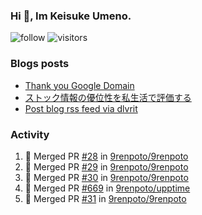 ### Hi 👋, Im Keisuke Umeno.

<!--
**9renpoto/9renpoto** is a ✨ _special_ ✨ repository because its `README.md` (this file) appears on your GitHub profile.

Here are some ideas to get you started:

- 🔭 I’m currently working on ...
- 🌱 I’m currently learning ...
- 👯 I’m looking to collaborate on ...
- 🤔 I’m looking for help with ...
- 💬 Ask me about ...
- 📫 How to reach me: ...
- 😄 Pronouns: ...
- ⚡ Fun fact: ...
-->

![follow](https://img.shields.io/github/followers/9renpoto?label=Follow&style=social)
![visitors](https://komarev.com/ghpvc/?username=9renpoto&label=Profile%20views&color=0e75b6&style=flat)

### Blogs posts

<!-- BLOG-POST-LIST:START -->
- [Thank you Google Domain](https://9renpoto.win/entry/2023/07/08/new-domain)
- [ストック情報の優位性を私生活で評価する](https://9renpoto.win/entry/2023/05/28/stock)
- [Post blog rss feed via dlvrit](https://9renpoto.win/entry/2023/05/21/twitter-post)
<!-- BLOG-POST-LIST:END -->

### Activity

<!--START_SECTION:activity-->
1. 🎉 Merged PR [#28](https://github.com/9renpoto/9renpoto/pull/28) in [9renpoto/9renpoto](https://github.com/9renpoto/9renpoto)
2. 🎉 Merged PR [#29](https://github.com/9renpoto/9renpoto/pull/29) in [9renpoto/9renpoto](https://github.com/9renpoto/9renpoto)
3. 🎉 Merged PR [#30](https://github.com/9renpoto/9renpoto/pull/30) in [9renpoto/9renpoto](https://github.com/9renpoto/9renpoto)
4. 🎉 Merged PR [#669](https://github.com/9renpoto/upptime/pull/669) in [9renpoto/upptime](https://github.com/9renpoto/upptime)
5. 🎉 Merged PR [#31](https://github.com/9renpoto/9renpoto/pull/31) in [9renpoto/9renpoto](https://github.com/9renpoto/9renpoto)
<!--END_SECTION:activity-->

<!--START_SECTION:waka-->
<!--END_SECTION:waka-->
